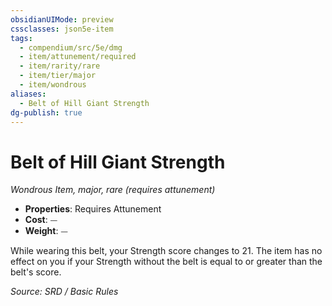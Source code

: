 ```yaml
---
obsidianUIMode: preview
cssclasses: json5e-item
tags:
  - compendium/src/5e/dmg
  - item/attunement/required
  - item/rarity/rare
  - item/tier/major
  - item/wondrous
aliases:
  - Belt of Hill Giant Strength
dg-publish: true
---
```

# Belt of Hill Giant Strength
*Wondrous Item, major, rare (requires attunement)*  

- **Properties**: Requires Attunement
- **Cost**: ⏤
- **Weight**: ⏤

While wearing this belt, your Strength score changes to 21. The item has no effect on you if your Strength without the belt is equal to or greater than the belt's score.

*Source: SRD / Basic Rules*